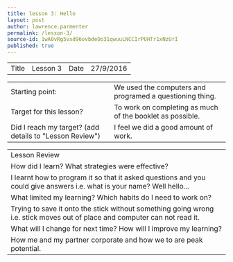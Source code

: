 ```yaml
---
title: lesson 3: Hello
layout: post
author: lawrence.parmenter
permalink: /lesson-3/
source-id: 1wA0vRg5vxd96ovbdeOo31qwuuLNCCIrPUHTr1xNzUrI
published: true
---
```

<table>
  <tr>
    <td>Title</td>
    <td>Lesson 3</td>
    <td>Date</td>
    <td>27/9/2016</td>
  </tr>
</table>


<table>
  <tr>
    <td>Starting point:</td>
    <td>We used the computers and programed a questioning thing.</td>
  </tr>
  <tr>
    <td>Target for this lesson?</td>
    <td>To work on completing as much of the booklet as possible.</td>
  </tr>
  <tr>
    <td>Did I reach my target? 
(add details to "Lesson Review")</td>
    <td>I feel we did a good amount of work.</td>
  </tr>
</table>


<table>
  <tr>
    <td>Lesson Review</td>
  </tr>
  <tr>
    <td>How did I learn? What strategies were effective? </td>
  </tr>
  <tr>
    <td>I learnt how to program it so that it asked questions and you could give answers i.e. what is your name? Well hello... </td>
  </tr>
  <tr>
    <td>What limited my learning? Which habits do I need to work on? </td>
  </tr>
  <tr>
    <td>Trying to save it onto the stick without something going wrong i.e. stick moves out of place and computer can not read it.</td>
  </tr>
  <tr>
    <td>What will I change for next time? How will I improve my learning?</td>
  </tr>
  <tr>
    <td>How me and my partner corporate and how we to are peak potential.  </td>
  </tr>
</table>


